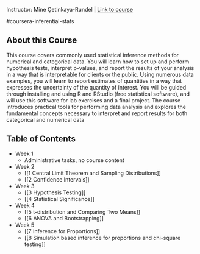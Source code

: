 Instructor: Mine Çetinkaya-Rundel | [Link to course](https://www.coursera.org/learn/inferential-statistics-intro)

#coursera-inferential-stats

## About this Course
This course covers commonly used statistical inference methods for numerical and categorical data. You will learn how to set up and perform hypothesis tests, interpret p-values, and report the results of your analysis in a way that is interpretable for clients or the public. Using numerous data examples, you will learn to report estimates of quantities in a way that expresses the uncertainty of the quantity of interest. You will be guided through installing and using R and RStudio (free statistical software), and will use this software for lab exercises and a final project. The course introduces practical tools for performing data analysis and explores the fundamental concepts necessary to interpret and report results for both categorical and numerical data

## Table of Contents

* Week 1
    * Administrative tasks, no course content
* Week 2
	* [[1 Central Limit Theorem and Sampling Distributions]]
	* [[2 Confidence Intervals]]
* Week 3
	* [[3 Hypothesis Testing]]
	* [[4 Statistical Significance]]
* Week 4
	* [[5 t-distribution and Comparing Two Means]]
	* [[6 ANOVA and Bootstrapping]]
* Week 5
	* [[7 Inference for Proportions]]
	* [[8 Simulation based inference for proportions and chi-square testing]]